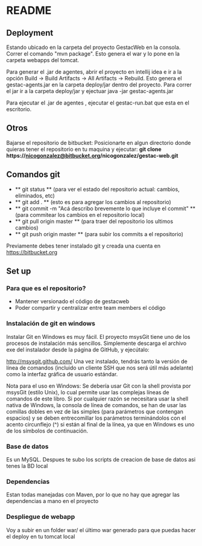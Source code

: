 # README #

## Deployment ##

Estando ubicado en la carpeta del proyecto GestacWeb en la consola. Correr el comando "mvn package".
Esto genera el war y lo pone en la carpeta webapps del tomcat.

Para generar el .jar de agentes, abrir el proyecto en intellij idea e ir a la opción Build -> Build Artifacts -> All Artifacts -> Rebuild.
Esto genera el gestac-agents.jar en la carpeta deploy/jar dentro del proyecto. Para correr el jar ir a la carpeta deploy/jar y ejectuar
java -jar gestac-agents.jar

Para ejecutar el .jar de agentes , ejecutar el gestac-run.bat que esta en el escritorio.

## Otros ##

Bajarse el repositorio de bitbucket:
Posicionarte en algun directorio donde quieras tener el repositorio en tu maquina y ejecutar:
**git clone https://nicogonzalez@bitbucket.org/nicogonzalez/gestac-web.git**

## Comandos git ##

- ** git status ** (para ver el estado del repositorio actual: cambios, eliminados, etc)
- ** git add . ** (esto es para agregar los cambios al repositorio)
- ** git commit -m "Acá describo brevemente lo que incluye el commit" ** (para commitear los cambios en el repositorio local)
- ** git pull origin master ** (para traer del repositorio los ultimos cambios)
- ** git push origin master ** (para subir los commits a el repositorio)

Previamente debes tener instalado git y creada una cuenta en https://bitbucket.org

## Set up ##

### Para que es el repositorio? ###

* Mantener versionado el código de gestacweb
* Poder compartir y centralizar entre team members el código

### Instalación de git en windows ###
Instalar Git en Windows es muy fácil. El proyecto msysGit tiene uno de los procesos de instalación más sencillos. Simplemente descarga el archivo exe del instalador desde la página de GitHub, y ejecútalo:

http://msysgit.github.com/
Una vez instalado, tendrás tanto la versión de línea de comandos (incluido un cliente SSH que nos será útil más adelante) como la interfaz gráfica de usuario estándar.

Nota para el uso en Windows: Se debería usar Git con la shell provista por msysGit (estilo Unix), lo cual permite usar las complejas líneas de comandos de este libro. Si por cualquier razón se necesitara usar la shell nativa de Windows, la consola de línea de comandos, se han de usar las comillas dobles en vez de las simples (para parámetros que contengan espacios) y se deben entrecomillar los parámetros terminándolos con el acento circunflejo (^) si están al final de la línea, ya que en Windows es uno de los símbolos de continuación.

### Base de datos ###
Es un MySQL. Despues te subo los scripts de creacion de base de datos asi tenes la BD local

### Dependencias ###
Estan todas manejadas con Maven, por lo que no hay que agregar las dependencias a mano en el proyecto

### Despliegue de webapp ###
Voy a subir en un folder war/ el último war generado para que puedas hacer el deploy en tu tomcat local